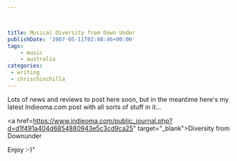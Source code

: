 ```yaml
---



title: Musical Diversity from Down Under
publishDate: '2007-05-11T02:08:46+00:00'
tags:
    - music
    - australia
categories:
 - writing
 - chrischinchilla
---
```


Lots of news and reviews to post here soon, but in the meantime here's my latest Indieoma.com post with all sorts of stuff in it...

<a href=<https://www.indieoma.com/public_journal.php?d=d1f491a404d6854880943e5c3cd9ca25>" target="_blank">Diversity from Downunder</a>

Enjoy :-)"
